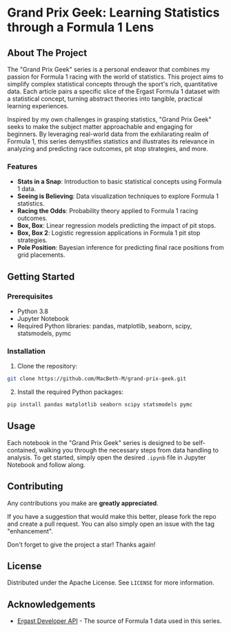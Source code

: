 # Grand Prix Geek: Learning Statistics through a Formula 1 Lens

## About The Project

The "Grand Prix Geek" series is a personal endeavor that combines my passion for Formula 1 racing with the world of statistics. This project aims to simplify complex statistical concepts through the sport's rich, quantitative data. Each article pairs a specific slice of the Ergast Formula 1 dataset with a statistical concept, turning abstract theories into tangible, practical learning experiences.

Inspired by my own challenges in grasping statistics, "Grand Prix Geek" seeks to make the subject matter approachable and engaging for beginners. By leveraging real-world data from the exhilarating realm of Formula 1, this series demystifies statistics and illustrates its relevance in analyzing and predicting race outcomes, pit stop strategies, and more.

### Features

- **Stats in a Snap**: Introduction to basic statistical concepts using Formula 1 data.
- **Seeing is Believing**: Data visualization techniques to explore Formula 1 statistics.
- **Racing the Odds**: Probability theory applied to Formula 1 racing outcomes.
- **Box, Box**: Linear regression models predicting the impact of pit stops.
- **Box, Box 2**: Logistic regression applications in Formula 1 pit stop strategies.
- **Pole Position**: Bayesian inference for predicting final race positions from grid placements.

## Getting Started

### Prerequisites

- Python 3.8
- Jupyter Notebook
- Required Python libraries: pandas, matplotlib, seaborn, scipy, statsmodels, pymc

### Installation

1. Clone the repository:
```bash
git clone https://github.com/MacBeth-M/grand-prix-geek.git
```
2. Install the required Python packages:
```bash
pip install pandas matplotlib seaborn scipy statsmodels pymc
```

## Usage

Each notebook in the "Grand Prix Geek" series is designed to be self-contained, walking you through the necessary steps from data handling to analysis. To get started, simply open the desired `.ipynb` file in Jupyter Notebook and follow along.

## Contributing

Any contributions you make are **greatly appreciated**.

If you have a suggestion that would make this better, please fork the repo and create a pull request. You can also simply open an issue with the tag "enhancement".

Don't forget to give the project a star! Thanks again!

## License

Distributed under the Apache License. See `LICENSE` for more information.

## Acknowledgements

- [Ergast Developer API](http://ergast.com/mrd/) - The source of Formula 1 data used in this series.

